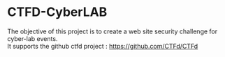 # CTFD-CyberLAB
The objective of this project is to create a web site security challenge for cyber-lab events.  
It supports the github ctfd project : https://github.com/CTFd/CTFd
